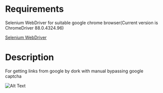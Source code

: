 <h1>Requirements</h1>
<p>Selenium WebDriver for suitable google chrome browser(Current version is ChromeDriver 88.0.4324.96)</p>
<a href="https://www.selenium.dev/">Selenium WebDriver</a>

<h1>Description</h1>
<p>For getting links from google by dork with manual bypassing google captcha</p>

![Alt Text](https://media.giphy.com/media/kGIwy6c6DfBKXfTYbk/giphy.gif)
